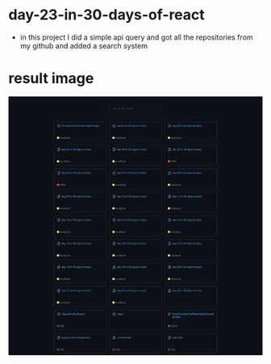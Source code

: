 # day-23-in-30-days-of-react 

- in this project I did a simple api query and got all the repositories from my github and added a search system 

# result image  

![](site.png)